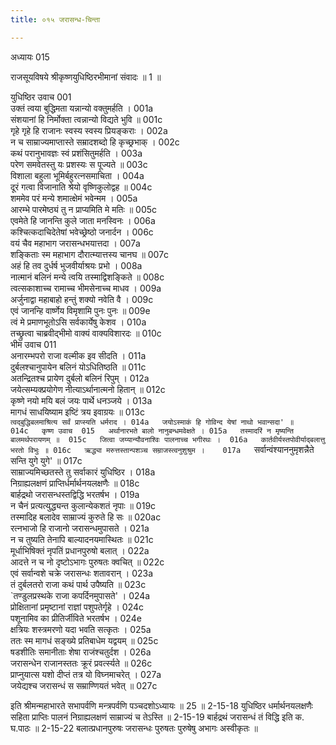```yaml
---
title: ०१५ जरासन्ध-चिन्ता

---
```

अध्यायः 015

राजसूयविषये श्रीकृष्णयुधिष्ठिरभीमानां संवादः ॥ 1 ॥
	
युधिष्ठिर उवाच 	001  
उक्तं त्वया बुद्धिमता यन्नान्यो वक्तुमर्हति ।	001a  
संशयानां हि निर्मोक्ता त्वन्नान्यो विद्यते भुवि ॥	001c  
गृहे गृहे हि राजानः स्वस्य स्वस्य प्रियङ्कराः ।	002a  
न च साम्राज्यमाप्तास्ते सम्रादशब्दो हि कृच्छ्रभाक् ।	002c  
कथं परानुभावज्ञः स्वं प्रशंसितुमर्हति ।	003a  
परेण समवेतस्तु यः प्रशस्यः स पूज्यते ॥	003c  
विशाला बहुला भूमिर्बहुरत्नसमाचिता ।	004a  
दूरं गत्वा विजानाति श्रेयो वृष्णिकुलोद्वह ॥	004c  
शममेव परं मन्ये शमात्क्षेमं भवेन्मम ।	005a  
आरम्भे पारमेष्ठ्यं तु न प्राप्यमिति मे मतिः ॥	005c  
एवमेते हि जानन्ति कुले जाता मनस्विनः ।	006a  
कश्चित्कदाचिदेतेषां भवेच्छ्रेष्ठो जनार्दन ।	006c  
वयं चैव महाभाग जरासन्धभयात्तदा ।	007a  
शङ्किताः स्म महाभाग दौरात्म्यात्तस्य चानघ ॥	007c  
अहं हि तव दुर्धर्ष भुजवीर्याश्रयः प्रभो ।	008a  
नात्मानं बलिनं मन्ये त्वयि तस्माद्विशङ्किते ॥	008c  
त्वत्सकाशाच्च रामाच्च भीमसेनाच्च माधव ।	009a  
अर्जुनाद्वा महाबाहो हन्तुं शक्यो नवेति वै ।	009c  
एवं जानन्हि वार्ष्णेय विमृशामि पुनः पुनः ॥	009e  
त्वं मे प्रमाणभूतोऽसि सर्वकार्येषु केशव ।	010a  
तच्छ्रुत्वा चाब्रवीद्भीमो वाक्यं वाक्यविशारदः ॥	010c  
भीम उवाच 	011  
अनारम्भपरो राजा वल्मीक इव सीदति ।	011a  
दुर्बलश्चानुपायेन बलिनं योऽधितिष्ठति ॥	011c  
अतन्द्रितश्च प्रायेण दुर्बलो बलिनं रिपुम् ।	012a  
जयेत्सम्यक्प्रयोगेण नीत्याऽर्थानात्मनो हितान् ॥	012c  
कृष्णे नयो मयि बलं जयः पार्थे धनञ्जये ।	013a  
मागधं साधयिष्याम इष्टिं त्रय इवाग्रयः ॥	013c  
`त्वद्बुद्धिबलमाश्रित्य सर्वं प्राप्स्यति धर्मराद ।	014a  
जयोऽस्माकं हि गोविन्द येषां नाथो भवान्सदा' ॥	014c  
कृष्ण उवाच 	015  
अर्थानारभते बालो नानुबन्धमवेक्षते ।	015a  
तस्मादरिं न मृष्यन्ति बालमर्थपरायणम् ॥	015c  
जित्वा जय्यान्यौवनाश्विः पालनाच्च भगीरथः ।	016a  
कार्तवीर्यस्तपोवीर्याद्बलात्तु भरतो विभुः ॥	016c  
ऋद्ध्या मरुत्तस्तान्पशञ्च सम्राजस्त्वनुशुश्रुम ।	017a  
`सर्वान्वंश्याननुमृशन्नैते सन्ति युगे युगे' ॥	017c  
साम्राज्यमिच्छतस्ते तु सर्वाकारं युधिष्ठिर ।	018a  
निग्राह्यलक्षणं प्राप्तिर्धर्मार्थनयलक्षणैः ॥	018c  
बार्हद्रथो जरासन्धस्तद्विद्धि भरतर्षभ ।	019a  
न चैनं प्रत्यत्युद्ध्यन्त कुलान्येकशतं नृपाः ॥	019c  
तस्मादिह बलादेव साम्राज्यं कुरुते हि सः ॥	020ac  
रत्नभाजो हि राजानो जरासन्धमुपासते ।	021a  
न च तुष्यति तेनापि बाल्यादनयमास्थितः ॥	021c  
मूर्धाभिषिक्तं नृपतिं प्रधानपुरुषो बलात् ।	022a  
आदत्ते न च नो दृष्टोऽभागः पुरुषतः क्वचित् ॥	022c  
एवं सर्वान्वशे चक्रे जरासन्धः शतावरान् ।	023a  
तं दुर्बलतरो राजा कथं पार्थ उपैष्यति ॥	023c  
`तण्डुलप्रस्थके राजा कपर्दिनमुपासते' ।	024a  
प्रोक्षितानां प्रमृष्टानां राज्ञां पशुपतेर्गृहे ।	024c  
पशूनामिव का प्रीतिर्जीविते भरतर्षभ । 	024e  
क्षत्रियः शस्त्रमरणो यदा भवति सत्कृतः ।	025a  
ततः स्म मागधं सङ्ख्ये प्रतिबाधेम यद्वयम् ॥	025c  
षडशीतिः समानीताः शेषा राजंश्चतुर्दश ।	026a  
जरासन्धेन राजानस्ततः क्रूरं प्रवर्त्स्यते ॥	026c  
प्राप्नुयात्स यशो दीप्तं तत्र यो विघ्नमाचरेत् ।	027a  
जयेद्यश्च जरासन्धं स सम्राण्णियतं भवेत् ॥ 	027c  

इति श्रीमन्महाभारते सभापर्वणि मन्त्रपर्वणि पञ्चदशोऽध्यायः ॥ 25 ॥
2-15-18 युधिष्ठिर धर्मार्थनयलक्षणैः सहिता प्राप्तिः पालनं निग्राह्यलक्षणं साम्राज्यं च तेऽस्ति ॥
 2-15-19 बार्हद्रथं जरासन्धं तं विद्धि इति क. घ.पाठः ॥
 2-15-22 बलात्प्रधानपुरुषः जरासन्धः पुरुषतः पुरुषेषु अभागः अस्वीकृतः ॥